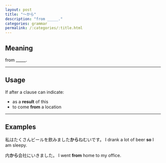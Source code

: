 ```yaml
---
layout: post
title: "〜から"
description: "from _____."
categories: grammar
permalink: /:categories/:title.html
---
```


## Meaning

from _____.

---

## Usage

If after a clause can indicate:

* as a **result** of this
* to come **from** a location

---

## Examples

私はたくさんビールを飲みました**から**ねむいです。
I drank a lot of beer **so** I am sleepy.


内**から**会社にいきました。
I went **from** home to my office.